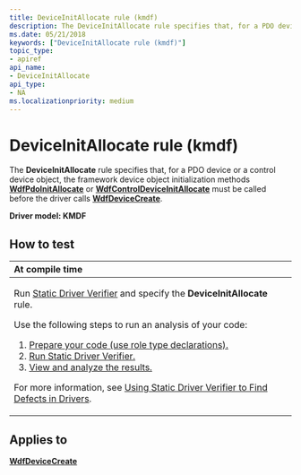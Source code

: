 ```yaml
---
title: DeviceInitAllocate rule (kmdf)
description: The DeviceInitAllocate rule specifies that, for a PDO device or a control device object, the framework device object initialization methods WdfPdoInitAllocate or WdfControlDeviceInitAllocate must be called before the driver calls WdfDeviceCreate.
ms.date: 05/21/2018
keywords: ["DeviceInitAllocate rule (kmdf)"]
topic_type:
- apiref
api_name:
- DeviceInitAllocate
api_type:
- NA
ms.localizationpriority: medium
---
```


# DeviceInitAllocate rule (kmdf)


The **DeviceInitAllocate** rule specifies that, for a PDO device or a control device object, the framework device object initialization methods [**WdfPdoInitAllocate**](/windows-hardware/drivers/ddi/wdfpdo/nf-wdfpdo-wdfpdoinitallocate) or [**WdfControlDeviceInitAllocate**](/windows-hardware/drivers/ddi/wdfcontrol/nf-wdfcontrol-wdfcontroldeviceinitallocate) must be called before the driver calls [**WdfDeviceCreate**](/windows-hardware/drivers/ddi/wdfdevice/nf-wdfdevice-wdfdevicecreate).

**Driver model: KMDF**

How to test
-----------

<table>
<colgroup>
<col width="100%" />
</colgroup>
<thead>
<tr class="header">
<th align="left">At compile time</th>
</tr>
</thead>
<tbody>
<tr class="odd">
<td align="left"><p>Run <a href="/windows-hardware/drivers/devtest/static-driver-verifier" data-raw-source="[Static Driver Verifier](./static-driver-verifier.md)">Static Driver Verifier</a> and specify the <strong>DeviceInitAllocate</strong> rule.</p>
Use the following steps to run an analysis of your code:
<ol>
<li><a href="/windows-hardware/drivers/devtest/using-static-driver-verifier-to-find-defects-in-drivers#preparing-your-source-code" data-raw-source="[Prepare your code (use role type declarations).](./using-static-driver-verifier-to-find-defects-in-drivers.md#preparing-your-source-code)">Prepare your code (use role type declarations).</a></li>
<li><a href="/windows-hardware/drivers/devtest/using-static-driver-verifier-to-find-defects-in-drivers#running-static-driver-verifier" data-raw-source="[Run Static Driver Verifier.](./using-static-driver-verifier-to-find-defects-in-drivers.md#running-static-driver-verifier)">Run Static Driver Verifier.</a></li>
<li><a href="/windows-hardware/drivers/devtest/using-static-driver-verifier-to-find-defects-in-drivers#viewing-and-analyzing-the-results" data-raw-source="[View and analyze the results.](./using-static-driver-verifier-to-find-defects-in-drivers.md#viewing-and-analyzing-the-results)">View and analyze the results.</a></li>
</ol>
<p>For more information, see <a href="/windows-hardware/drivers/devtest/using-static-driver-verifier-to-find-defects-in-drivers" data-raw-source="[Using Static Driver Verifier to Find Defects in Drivers](./using-static-driver-verifier-to-find-defects-in-drivers.md)">Using Static Driver Verifier to Find Defects in Drivers</a>.</p></td>
</tr>
</tbody>
</table>

Applies to
----------

[**WdfDeviceCreate**](/windows-hardware/drivers/ddi/wdfdevice/nf-wdfdevice-wdfdevicecreate)
